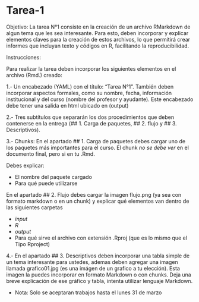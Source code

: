 # Tarea-1

Objetivo:
La tarea N°1 consiste en la creación de un archivo RMarkdown de algun tema que les sea interesante. Para esto, deben incorporar y explicar elementos claves para la creación de estos archivos, lo que permitirá crear informes que incluyan texto y códigos en R, facilitando la reproducibilidad.

Instrucciones:

Para realizar la tarea deben incorporar los siguientes elementos en el archivo (Rmd.) creado:

1.- Un encabezado (YAML) con el título: “Tarea N°1”. También deben incorporar aspectos formales, como su nombre, fecha, información institucional y del curso (nombre del profesor y ayudante). Este encabezado debe tener una salida en html ubicado en (output)

2.- Tres subtítulos que separarán los dos procedimientos que deben contenerse en la entrega (## 1. Carga de paquetes, ## 2. flujo y ## 3. Descriptivos).

3.- Chunks:
En el apartado ## 1. Carga de paquetes debes cargar uno de los paquetes más importantes para el curso. El chunk *no se debe ver* en el documento final, pero si en tu .Rmd.

Debes explicar:
- El nombre del paquete cargado
- Para qué puede utilizarse

En el apartado ## 2. Flujo debes cargar la imagen flujo.png (ya sea con formato markdown o en un chunk) y explicar qué elementos van dentro de las siguientes carpetas

- *input*
- *R*
- *output*
- Para qué sirve el archivo con extensión .Rproj (que es lo mismo que el Tipo Rproject)

4.- En el apartado ## 3. Descriptivos deben incorporar una tabla simple de un tema interesante para ustedes, ademas deben agregar una imagen llamada grafico01.jpg (es una imágen de un grafico a tu elección). Esta imagen la puedes incorporar en formato Markdown o con chunks. Deja una breve explicación de ese gráfico y tabla, intenta utilizar lenguaje Markdown.

- Nota: Solo se aceptaran trabajos hasta el lunes 31 de marzo
